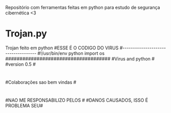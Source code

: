 
Repositório com ferramentas feitas em python para estudo de segurança cibernética <3


# Trojan.py
Trojan feito em python
#ESSE É O CODIGO DO VIRUS
#------------------------------------
#!/usr/bin/env python
import os 
#####################################
#Virus and python                   #
#version 0.5                        #
#                                   #
#Colaborações sao bem vindas        #
#                     #
#                     #
#NAO ME RESPONSABILIZO PELOS        #
#DANOS CAUSADOS, ISSO É PROBLEMA SEU#
